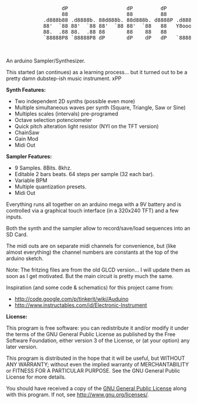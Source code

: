 <pre>
                  dP                   dP         dP              dP                     
                  88                   88         88              88                     
            .d888b88 .d8888b. 88d888b. 88d888b. d8888P .d8888b. d8888P .d8888b. 88d888b. 
            88'  `88 88'  `88 88'  `88 88'  `88   88   Y8ooooo.   88   88ooood8 88'  `88 
            88.  .88 88.  .88 88       88    88   88         88   88   88.  ... 88.  .88 
            `88888P8 `88888P8 dP       dP    dP   dP   `88888P'   dP   `88888P' 88Y888P' 
                                                                                88       
                                                                                dP       
</pre>
An arduino Sampler/Synthesizer.

This started (an continues) as a learning process... but it turned out to be a pretty damn dubstep-ish music instrument. xPP

**Synth Features:**

- Two independent 2D synths (possible even more)
- Multiple simultaneous waves per synth (Square, Triangle, Saw or Sine)
- Multiples scales (intervals) pre-programed
- Octave selection potenciometer
- Quick pitch alteration light resistor (NYI on the TFT version)
- ChainSaw
- Gain Mod
- Midi Out

**Sampler Features:**

- 9 Samples. 8Bits. 8khz.
- Editable 2 bars beats. 64 steps per sample (32 each bar).
- Variable BPM
- Multiple quantization presets.
- Midi Out

Everything runs all together on an arduino mega with a 9V battery and is controlled via a graphical touch interface (in a 320x240 TFT) and a few inputs.

Both the synth and the sampler allow to record/save/load sequences into an SD Card.

The midi outs are on separate midi channels for convenience, but (like almost everything) the channel numbers are constants at the top of the arduino sketch.

Note: The fritzing files are from the old GLCD version... I will update them as soon as I get motivated. But the main circuit is pretty much the same.

Inspiration (and some code & schematics) for this project came from:

- http://code.google.com/p/tinkerit/wiki/Auduino
- http://www.instructables.com/id/Electronic-Instrument

**License:**

This program is free software: you can redistribute it and/or modify
it under the terms of the GNU General Public License as published by
the Free Software Foundation, either version 3 of the License, or
(at your option) any later version.

This program is distributed in the hope that it will be useful,
but WITHOUT ANY WARRANTY; without even the implied warranty of
MERCHANTABILITY or FITNESS FOR A PARTICULAR PURPOSE. See the
GNU General Public License for more details.

You should have received a copy of the [GNU General Public License](LICENSE)
along with this program. If not, see <http://www.gnu.org/licenses/>.
